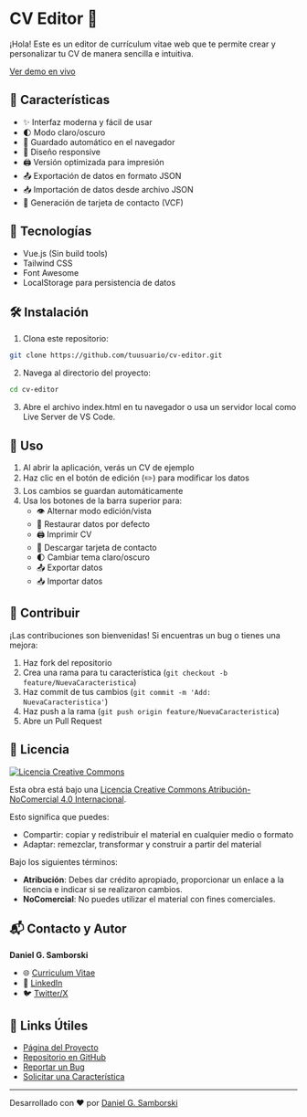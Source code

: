 # CV Editor 📝

¡Hola! Este es un editor de currículum vitae web que te permite crear y personalizar tu CV de manera sencilla e intuitiva.

[Ver demo en vivo](https://samborski.github.io/curriculum)

## 🌟 Características

- ✨ Interfaz moderna y fácil de usar
- 🌓 Modo claro/oscuro
- 💾 Guardado automático en el navegador
- 📱 Diseño responsive
- 🖨️ Versión optimizada para impresión
- 📤 Exportación de datos en formato JSON
- 📥 Importación de datos desde archivo JSON
- 📇 Generación de tarjeta de contacto (VCF)

## 🚀 Tecnologías

- Vue.js (Sin build tools)
- Tailwind CSS
- Font Awesome
- LocalStorage para persistencia de datos

## 🛠️ Instalación

1. Clona este repositorio:
```bash
git clone https://github.com/tuusuario/cv-editor.git
```

2. Navega al directorio del proyecto:
```bash
cd cv-editor
```

3. Abre el archivo index.html en tu navegador o usa un servidor local como Live Server de VS Code.

## 🎯 Uso

1. Al abrir la aplicación, verás un CV de ejemplo
2. Haz clic en el botón de edición (✏️) para modificar los datos
3. Los cambios se guardan automáticamente
4. Usa los botones de la barra superior para:
   - 👁️ Alternar modo edición/vista
   - 🔄 Restaurar datos por defecto
   - 🖨️ Imprimir CV
   - 📇 Descargar tarjeta de contacto
   - 🌓 Cambiar tema claro/oscuro
   - 📤 Exportar datos
   - 📥 Importar datos

## 🤝 Contribuir

¡Las contribuciones son bienvenidas! Si encuentras un bug o tienes una mejora:

1. Haz fork del repositorio
2. Crea una rama para tu característica (`git checkout -b feature/NuevaCaracteristica`)
3. Haz commit de tus cambios (`git commit -m 'Add: NuevaCaracteristica'`)
4. Haz push a la rama (`git push origin feature/NuevaCaracteristica`)
5. Abre un Pull Request

## 📄 Licencia

<a rel="license" href="http://creativecommons.org/licenses/by-nc/4.0/"><img alt="Licencia Creative Commons" style="border-width:0" src="https://i.creativecommons.org/l/by-nc/4.0/88x31.png" /></a>

Esta obra está bajo una <a rel="license" href="http://creativecommons.org/licenses/by-nc/4.0/">Licencia Creative Commons Atribución-NoComercial 4.0 Internacional</a>.

Esto significa que puedes:
- Compartir: copiar y redistribuir el material en cualquier medio o formato
- Adaptar: remezclar, transformar y construir a partir del material

Bajo los siguientes términos:
- **Atribución**: Debes dar crédito apropiado, proporcionar un enlace a la licencia e indicar si se realizaron cambios.
- **NoComercial**: No puedes utilizar el material con fines comerciales.

## 📬 Contacto y Autor

**Daniel G. Samborski**
- 🌐 [Curriculum Vitae](https://samborski.github.io/curriculum)
- 👔 [LinkedIn](https://www.linkedin.com/in/danielgsamborski)
- 🐦 [Twitter/X](https://x.com/dgsamborski)

## 🔗 Links Útiles

- [Página del Proyecto](https://samborski.github.io/curriculum)
- [Repositorio en GitHub](https://github.com/samborski/cv-editor)
- [Reportar un Bug](https://github.com/samborski/cv-editor/issues)
- [Solicitar una Característica](https://github.com/samborski/cv-editor/issues)

---
Desarrollado con ❤️ por [Daniel G. Samborski](https://samborski.github.io/curriculum)